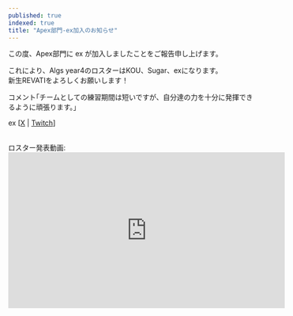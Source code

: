```yaml
---
published: true
indexed: true
title: "Apex部門-ex加入のお知らせ"
---
```


この度、Apex部門に ex が加入しましたことをご報告申し上げます。

これにより、Algs year4のロスターはKOU、Sugar、exになります。  
新生REVATIをよろしくお願いします！

コメント｢チームとしての練習期間は短いですが、自分達の力を十分に発揮できるように頑張ります。｣

ex [[X](https://x.com/extellaaa) | [Twitch](https://twitch.tv/extella_fps)]

<br />
ロスター発表動画:

<iframe width="560" height="315" src="https://www.youtube-nocookie.com/embed/WTkIZDMYiUs?si=_ABnmkn4d01Orkg3" title="YouTube video player" frameborder="0" allow="accelerometer; autoplay; clipboard-write; encrypted-media; gyroscope; picture-in-picture; web-share" allowfullscreen></iframe>
